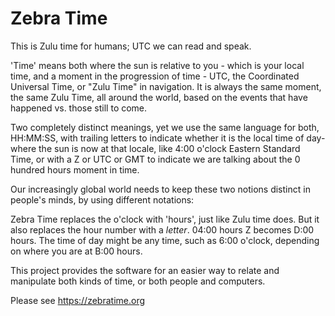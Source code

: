 # Zebra Time
This is Zulu time for humans; UTC we can read and speak.

'Time' means both where the sun is relative to you - which is your 
local time, and a moment in the progression of time - UTC, the 
Coordinated Universal Time, or "Zulu Time" in navigation. It is 
always the same moment, the same Zulu Time, all around the world, 
based on the events that have happened vs. those still to come.  

Two completely distinct meanings, yet we use the same language 
for both, HH:MM:SS, with trailing letters to indicate whether it 
is the local time of day- where the sun is now at that locale, 
like 4:00 o'clock Eastern Standard Time, or with a Z or UTC or 
GMT to indicate we are talking about the 0 hundred hours moment 
in time. 

Our increasingly global world needs to keep these two notions 
distinct in people's minds, by using different notations: 

Zebra Time replaces the o'clock with 'hours', just like Zulu 
time does. But it also replaces the hour number with a _letter_. 
04:00 hours Z becomes D:00 hours. The time of day might 
be any time, such as 6:00 o'clock, depending on where you are 
at B:00 hours. 

This project provides the software for an easier way to relate 
and manipulate both kinds of time, or both people and computers.  

Please see https://zebratime.org
